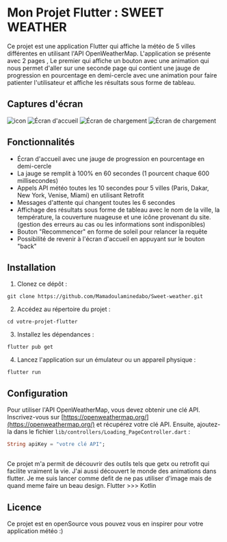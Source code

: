 # Mon Projet Flutter : SWEET WEATHER

Ce projet est une application Flutter qui affiche la météo de 5 villes différentes en utilisant l'API OpenWeatherMap. L'application se présente avec 2 pages ,
Le premier qui affiche un bouton avec une animation qui nous permet d'aller sur une seconde page qui contient une jauge de progression en pourcentage en demi-cercle 
avec une animation pour faire patienter l'utilisateur et affiche les résultats sous forme de tableau.

## Captures d'écran

![icon](Screenshots/weather.png)
![Écran d'accueil](Screenshots/home.jpg)
![Écran de chargement](Screenshots/loading.jpg)
![Écran de chargement](Screenshots/result.jpg)


## Fonctionnalités

- Écran d'accueil avec une jauge de progression en pourcentage en demi-cercle
- La jauge se remplit à 100% en 60 secondes (1 pourcent chaque 600 millisecondes)
- Appels API météo toutes les 10 secondes pour 5 villes (Paris, Dakar, New York, Venise, Miami) en utilisant Retrofit
- Messages d'attente qui changent toutes les 6 secondes
- Affichage des résultats sous forme de tableau avec le nom de la ville, la température, la couverture nuageuse et une icône provenant du site.
(gestion des erreurs au cas ou les informations sont indisponibles)
- Bouton "Recommencer" en forme de soleil pour relancer la requête
- Possibilité de revenir à l'écran d'accueil en appuyant sur le bouton "back"

## Installation

1. Clonez ce dépôt :
```
git clone https://github.com/Mamadoulaminedabo/Sweet-weather.git
```

2. Accédez au répertoire du projet :
```
cd votre-projet-flutter
```

3. Installez les dépendances :
```
flutter pub get
```

4. Lancez l'application sur un émulateur ou un appareil physique :
```
flutter run
```

## Configuration

Pour utiliser l'API OpenWeatherMap, vous devez obtenir une clé API. Inscrivez-vous sur [https://openweathermap.org/](https://openweathermap.org/) et récupérez votre clé API. Ensuite, ajoutez-la dans le fichier `lib/controllers/Loading_PageController.dart` :


```dart
String apiKey = "votre clé API";
```
##
Ce projet m'a permit de découvrir des outils tels que getx ou retrofit qui facilite vraiment la vie.
J'ai aussi découvert le monde des animations dans flutter. Je me suis lancer comme defit de ne pas utiliser d'image mais de quand meme faire un beau design.
Flutter >>> Kotlin

## Licence
Ce projet est en openSource vous pouvez vous en inspirer pour votre application météo :)
